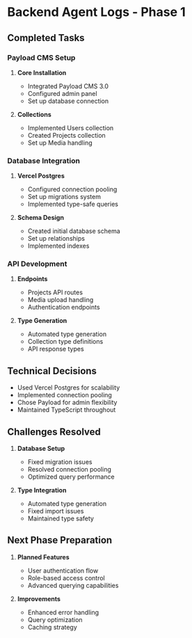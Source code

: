 # Backend Agent Logs - Phase 1

## Completed Tasks

### Payload CMS Setup
1. **Core Installation**
   - Integrated Payload CMS 3.0
   - Configured admin panel
   - Set up database connection

2. **Collections**
   - Implemented Users collection
   - Created Projects collection
   - Set up Media handling

### Database Integration
1. **Vercel Postgres**
   - Configured connection pooling
   - Set up migrations system
   - Implemented type-safe queries

2. **Schema Design**
   - Created initial database schema
   - Set up relationships
   - Implemented indexes

### API Development
1. **Endpoints**
   - Projects API routes
   - Media upload handling
   - Authentication endpoints

2. **Type Generation**
   - Automated type generation
   - Collection type definitions
   - API response types

## Technical Decisions
- Used Vercel Postgres for scalability
- Implemented connection pooling
- Chose Payload for admin flexibility
- Maintained TypeScript throughout

## Challenges Resolved
1. **Database Setup**
   - Fixed migration issues
   - Resolved connection pooling
   - Optimized query performance

2. **Type Integration**
   - Automated type generation
   - Fixed import issues
   - Maintained type safety

## Next Phase Preparation
1. **Planned Features**
   - User authentication flow
   - Role-based access control
   - Advanced querying capabilities

2. **Improvements**
   - Enhanced error handling
   - Query optimization
   - Caching strategy 